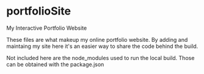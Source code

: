 # portfolioSite
My Interactive Portfolio Website

These files are what makeup my online portfolio website.
By adding and maintaing my site here it's an easier way to share the code behind the build.

Not included here are the node_modules used to run the local build. Those can be obtained with the package.json
